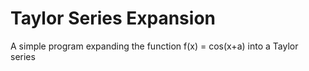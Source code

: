 # Taylor Series Expansion
A simple program expanding the function f(x) = cos(x+a) into a Taylor series
